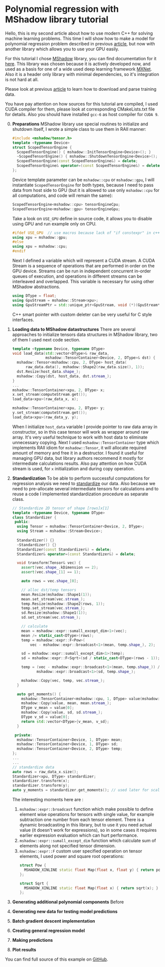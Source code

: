 # Polynomial regression with MShadow library tutorial

Hello, this is my second article about how to use modern C++ for solving machine learning problems. This time I will show how to make a model for polynomial regression problem described in previous [article](https://github.com/Kolkir/mlcpp/tree/master/polynomial_regression), but now with another library which allows you to use your GPU easily.

For this tutorial I chose [MShadow](https://github.com/dmlc/mshadow) library, you can find documentation for it [here](https://github.com/dmlc/mshadow/tree/master/doc). This library was chosen because it is actively developed now, and used as a basis for one of a wide used deep learning framework [MXNet](https://mxnet.incubator.apache.org/). Also it is a header only library with minimal dependencies, so it's integration is not hard at all.

Please look at previous [article](https://github.com/Kolkir/mlcpp/tree/master/polynomial_regression) to learn how to download and parse training data. 

You have pay attention on how sources for this tutorial are compiled, I used CUDA compiler for them, please look at corresponding CMakeLists.txt file for details. Also you should have installed ``gcc-6`` as host compiler for ``CUDA 9``.

0. **Preparations**
	MShadow library use special routines to initialize and shutdown itself,  I wrote a simple class to use them in RAII manner:
	``` cpp
	#include <mshadow/tensor.h>
	template <typename Device>
	struct ScopedTensorEngine {
	  ScopedTensorEngine() { mshadow::InitTensorEngine<Device>(); }
	  ~ScopedTensorEngine() { mshadow::ShutdownTensorEngine<Device>(); }
	  ScopedTensorEngine(const ScopedTensorEngine&) = delete;
	  ScopedTensorEngine& operator=(const ScopedTensorEngine&) = delete;
	};
	```
	Device template parameter can be ``mshadow::cpu`` or ``mshadow::gpu``, I will instantiate ``ScopedTensorEngine`` for both types, because I need to pass data from host side to GPU (but it is allowed to use only ``mshadow::cpu`` for all computations, and code will remain the same):
	```cpp
	ScopedTensorEngine<mshadow::cpu> tensorEngineCpu;
	ScopedTensorEngine<mshadow::gpu> tensorEngineGpu;
	```
	Take a look on ``USE_GPU`` define in source code, it allows you to disable using GPU and run example only on CPU.
	```cpp
	#ifdef USE_GPU  // use macros because lack of "if constexpr" in c++14
	using xpu = mshadow::gpu;
	#else
	using xpu = mshadow::cpu;
	#endif
	```
	Next I defined a variable which will represent a CUDA stream. A CUDA Stream is a sequence of operations that are performed in order on the GPU device. Streams can be run in independent concurrent in-order queues of execution, and operations in different streams can be interleaved and overlapped. This variable is necessary for using other MShadow abstractions. 
	```cpp
	using DType = float;
	using GpuStream = mshadow::Stream<xpu>;
	using GpuStreamPtr = std::unique_ptr<GpuStream, void (*)(GpuStream*)>;
	```
	C++ smart pointer with custom deleter can be very useful for C style interfaces.  
	
1. **Loading data to MShadow datastructures**
	There are several approaches to initialize tensors data structures in MShadow library, two of them I used next code section.
	```cpp
	template <typename Device, typename DType>
	void load_data(std::vector<DType>& raw_data,
	               mshadow::TensorContainer<Device, 2, DType>& dst) {
	  mshadow::Tensor<mshadow::cpu, 2, DType> host_data(
	      raw_data.data(), mshadow::Shape2(raw_data.size(), 1));
	  dst.Resize(host_data.shape_);
	  mshadow::Copy(dst, host_data, dst.stream_);
	}
	...
	mshadow::TensorContainer<xpu, 2, DType> x;
	x.set_stream(computeStream.get());
	load_data<xpu>(raw_data_x, x);
	
	mshadow::TensorContainer<xpu, 2, DType> y;
    y.set_stream(computeStream.get());
    load_data<xpu>(raw_data_y, y);
	```
    When I initialize ``host_data`` variable I provide pointer to raw data array in constructor, so in this case tensor will work as wrapper around raw array. It's very useful technique to work with host data to eliminate unnecessary copying.  Next I used ``mshadow::TensorContainer`` type which implements RAII idiom for ``mshadow::Tensor``, it will allocate required amount of memory and free it in a destructor.  I found it useful for managing GPU data, but library authors recommend it mostly for intermediate calculations results. Also pay attention on how CUDA stream is used, for ``x`` initialization and during copy operation. 
    
2. **Standardization**
To be able to perform successful computations for regression analysis we need to [standardize](https://en.wikipedia.org/wiki/Feature_scaling#Standardization) our data. Also because we need to pre-allocate several  intermediate tensors for calculations and to reuse a code I implemented standardization procedure as separate class.
	```cpp
	// Standardize 2D tensor of shape [rows]x[1]
	template <typename Device, typename DType>
	class Standardizer {
	 public:
	  using Tensor = mshadow::TensorContainer<Device, 2, DType>;
	  using Stream = mshadow::Stream<Device>;
	  
	  Standardizer() {}
	  ~Standardizer() {}
	  Standardizer(const Standardizer&) = delete;
	  Standardizer& operator=(const Standardizer&) = delete;

	  void transform(Tensor& vec) {
	    assert(vec.shape_.kDimension == 2);
	    assert(vec.shape_[1] == 1);

	    auto rows = vec.shape_[0];

	    // alloc dst/temp tensors
	    mean.Resize(mshadow::Shape1(1));
	    mean.set_stream(vec.stream_);
	    temp.Resize(mshadow::Shape2(rows, 1));
	    temp.set_stream(vec.stream_);
	    sd.Resize(mshadow::Shape1(1));
	    sd.set_stream(vec.stream_);

	    // calculate
	    mean = mshadow::expr::sumall_except_dim<1>(vec);
	    mean /= static_cast<DType>(rows);
	    temp = mshadow::expr::F<Pow>(
	        vec - mshadow::expr::broadcast<1>(mean, temp.shape_), 2);

	    sd = mshadow::expr::sumall_except_dim<1>(temp);
	    sd = mshadow::expr::F<Sqrt>(sd / static_cast<DType>(rows - 1));

	    temp = (vec - mshadow::expr::broadcast<1>(mean, temp.shape_)) /
	           mshadow::expr::broadcast<1>(sd, temp.shape_);

	    mshadow::Copy(vec, temp, vec.stream_);
	  }

	  auto get_moments() {
	    mshadow::TensorContainer<mshadow::cpu, 1, DType> value(mshadow::Shape1(1));
	    mshadow::Copy(value, mean, mean.stream_);
	    DType v_mean = value[0];
	    mshadow::Copy(value, sd, sd.stream_);
	    DType v_sd = value[0];
	    return std::vector<DType>{v_mean, v_sd};
	  }

	 private:
	  mshadow::TensorContainer<Device, 1, DType> mean;
	  mshadow::TensorContainer<Device, 1, DType> sd;
	  mshadow::TensorContainer<Device, 2, DType> temp;
	};
	...
	...
	// standardize data
	auto rows = raw_data_x.size();
	Standardizer<xpu, DType> standardizer;
	standardizer.transform(x);
	standardizer.transform(y);
	auto y_moments = standardizer.get_moments(); // used later for scale restoring
	``` 
	The interesting moments here are :
	1.  ``mshadow::expr::broadcast`` function which make possible to define element wise operations for tensors with single value, for example subtraction one number from each tensor element. There is a dynamic broadcasting in this library, but to use it you need actual value (it doesn't work for expressions), so in some cases it requires earlier expression evaluation which can hurt performance.
	2.  ``mshadow::expr::sumall_except_dim`` function which calculate sum of elements along not specified tensor dimension. 
	3.  ``mshadow::expr::F`` custom user specified operation on tensor elements, I used power and square root operations:
		```cpp
		struct Pow {
		  MSHADOW_XINLINE static float Map(float x, float y) { return pow(x, y); }
		};
		
		struct Sqrt {
		  MSHADOW_XINLINE static float Map(float x) { return sqrt(x); }
		};
		```
   
3. **Generating additional polynomial components**
Before

4. **Generating new data for testing model predictions**

5. **Batch gradient descent implementation**
 
6. **Creating general regression model**
    
7. **Making predictions**
   
8. **Plot results**

    
You can find full source of this example on [GitHub](https://github.com/Kolkir/mlcpp).
<!--stackedit_data:
eyJoaXN0b3J5IjpbMTUyNDE2MDEyMCwxOTE4MTk2NDc1LDUyOT
k4MjQ4OSwtMTQ0ODY1MTMzLDUwMDk5OTYwOCwtMTcxMzQxNzgw
LDE1NDU4NTg0ODcsLTE2NTk0MjkyMyw3NTA2NzAyMTIsMTQ3NT
k0ODI4MiwxNjgyNzE1NjcyLC0xMjA4ODgyNDA3LDE5NzMzNTI5
NDksMjcyODUzMTExLC0xNDE0NzM5MTUsODEyNjEyMDk0LDE3MD
cyMzY2MTMsLTk2OTU2NTcxMCw2ODMwMTA4NCwxMTc3MTg2NjY5
XX0=
-->
